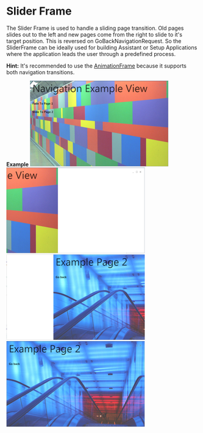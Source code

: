 # Slider Frame
The Slider Frame is used to handle a sliding page transition. Old pages slides out to the left and new pages come from the right to slide to it's target position. This is reversed on GoBackNavigationRequest. So the SliderFrame can be ideally used for building Assistant or Setup Applications where the application leads the user through a predefined process.

**Hint:** 
It's recommended to use the [AnimationFrame](AnimationFrame) because it supports both navigation transitions.

**Example**
![](SliderFrame_slide1.png) ![](SliderFrame_slide2.png) ![](SliderFrame_slide3.png) ![](SliderFrame_slide4.png)